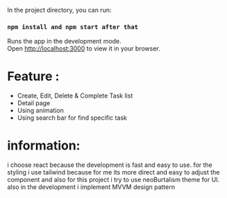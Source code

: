 In the project directory, you can run:

### `npm install and npm start after that`

Runs the app in the development mode.\
Open [http://localhost:3000](http://localhost:3000) to view it in your browser.

# Feature :

- Create, Edit, Delete & Complete Task list
- Detail page
- Using animation
- Using search bar for find specific task

# information:

i choose react because the development is fast and easy to use.
for the styling i use tailwind because for me its more direct and easy to adjust the component and also for this project i try to use neoBurtalism theme for UI.
also in the development i implement MVVM design pattern

